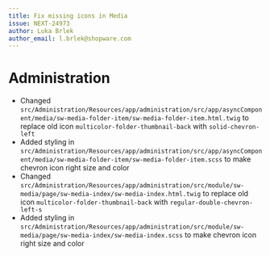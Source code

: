 ```yaml
---
title: Fix missing icons in Media
issue: NEXT-24973
author: Luka Brlek
author_email: l.brlek@shopware.com
---
```

# Administration
* Changed `src/Administration/Resources/app/administration/src/app/asyncComponent/media/sw-media-folder-item/sw-media-folder-item.html.twig` to replace old icon `multicolor-folder-thumbnail-back` with `solid-chevron-left`
* Added styling in `src/Administration/Resources/app/administration/src/app/asyncComponent/media/sw-media-folder-item/sw-media-folder-item.scss` to make chevron icon right size and color
* Changed `src/Administration/Resources/app/administration/src/module/sw-media/page/sw-media-index/sw-media-index.html.twig` to replace old icon `multicolor-folder-thumbnail-back` with `regular-double-chevron-left-s`
* Added styling in `src/Administration/Resources/app/administration/src/module/sw-media/page/sw-media-index/sw-media-index.scss` to make chevron icon right size and color

